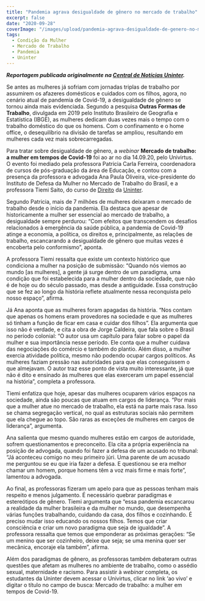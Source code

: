 ```yaml
---
title: "Pandemia agrava desigualdade de gênero no mercado de trabalho"
excerpt: false
date: "2020-09-28"
coverImage: "/images/upload/pandemia-agrava-desigualdade-de-genero-no-mercado-de-trabalho.jpg"
tags:
  - Condição da Mulher
  - Mercado de Trabalho
  - Pandemia
  - Uninter
---
```


**_Reportagem publicada originalmente na [Central de Notícias Uninter](https://www.uninter.com/noticias/pandemia-agrava-desigualdade-de-genero-no-mercado-de-trabalho)._**

Se antes as mulheres já sofriam com jornadas triplas de trabalho por assumirem os afazeres domésticos e cuidados com os filhos, agora, no cenário atual de pandemia de Covid-19, a desigualdade de gênero se tornou ainda mais evidenciada. Segundo a pesquisa **Outras Formas de Trabalho**, divulgada em 2019 pelo Instituto Brasileiro de Geografia e Estatística (IBGE), as mulheres dedicam duas vezes mais o tempo com o trabalho doméstico do que os homens. Com o confinamento e o home office, o desequilíbrio na divisão de tarefas se ampliou, resultando em mulheres cada vez mais sobrecarregadas.

Para tratar sobre desigualdade de gênero, a _webinar_ **Mercado de trabalho: a mulher em tempos de Covid-19** foi ao ar no dia 14.09.20, pelo Univirtus. O evento foi mediado pela professora Patricia Carla Ferreira, coordenadora de cursos de pós-graduação da área de Educação, e contou com a presença da professora e advogada Ana Paula Oliveira, vice-presidente do Instituto de Defesa da Mulher no Mercado de Trabalho do Brasil, e a professora Tiemi Saito, do curso de [Direito](https://www.uninter.com/graduacao-presencial/curso-direito/) da [Uninter](https://www.uninter.com/).

Segundo Patricia, mais de 7 milhões de mulheres deixaram o mercado de trabalho desde o início da pandemia. Ela destaca que apesar de historicamente a mulher ser essencial ao mercado de trabalho, a desigualdade sempre perdurou: “Com efeitos que transcendem os desafios relacionados à emergência da saúde pública, a pandemia de Covid-19 atinge a economia, a política, os direitos e, principalmente, as relações de trabalho, escancarando a desigualdade de gênero que muitas vezes é encoberta pelo conformismo”, aponta.

A professora Tiemi ressalta que existe um contexto histórico que condiciona a mulher na posição de submissão: “Quando nós viemos ao mundo [as mulheres], a gente já surge dentro de um paradigma, uma condição que foi estabelecida para a mulher dentro da sociedade, que não é de hoje ou do século passado, mas desde a antiguidade. Essa construção que se fez ao longo da história reflete atualmente nessa reconquista pelo nosso espaço”, afirma.

Já Ana aponta que as mulheres foram apagadas da história. “Nos contam que apenas os homens eram provedores na sociedade e que as mulheres só tinham a função de ficar em casa e cuidar dos filhos”. Ela argumenta que isso não é verdade, e cita a obra de Jorge Caldeira, que fala sobre o Brasil no período colonial: “O autor usa um capítulo para falar sobre o papel da mulher e sua importância nesse período. Ele conta que a mulher cuidava das negociações do comércio e também do plantio. Além disso, a mulher exercia atividade política, mesmo não podendo ocupar cargos políticos. As mulheres faziam pressão nas autoridades para que elas conseguissem o que almejavam. O autor traz esse ponto de vista muito interessante, já que não é dito e ensinado às mulheres que elas exerceram um papel essencial na história”, completa a professora.

Tiemi enfatiza que hoje, apesar das mulheres ocuparem vários espaços na sociedade, ainda são poucas que atuam em cargos de liderança. “Por mais que a mulher atue no mercado de trabalho, ela está na parte mais rasa. Isso se chama segregação vertical, no qual as estruturas sociais não permitem que ela chegue ao topo. São raras as exceções de mulheres em cargos de liderança”, argumenta.

Ana salienta que mesmo quando mulheres estão em cargos de autoridade, sofrem questionamentos e preconceito. Ela cita a própria experiência na posição de advogada, quando foi fazer a defesa de um acusado no tribunal: “Já aconteceu comigo no meu primeiro júri. Uma parente de um acusado me perguntou se eu que iria fazer a defesa. E questionou se era melhor chamar um homem, porque homens têm a voz mais firme e mais forte”, lamentou a advogada.

Ao final, as professoras fizeram um apelo para que as pessoas tenham mais respeito e menos julgamento. É necessário quebrar paradigmas e estereótipos de gênero. Tiemi argumenta que “essa pandemia escancarou a realidade da mulher brasileira e da mulher no mundo, que desempenha várias funções trabalhando, cuidando da casa, dos filhos e cozinhando. É preciso mudar isso educando os nossos filhos. Temos que criar consciência e criar um novo paradigma que seja de igualdade”. A professora ressalta que temos que emponderar as próximas gerações: “Se um menino que ser cozinheiro, deixe que seja; se uma menina quer ser mecânica, encoraje ela também”, afirma.

Além dos paradigmas de gênero, as professoras também debateram outras questões que afetam as mulheres no ambiente de trabalho, como o assédio sexual, maternidade e racismo. Para assistir à _webinar_ completa, os estudantes da Uninter devem acessar o Univirtus, clicar no link ‘ao vivo’ e digitar o título no campo de busca: Mercado de trabalho: a mulher em tempos de Covid-19.
